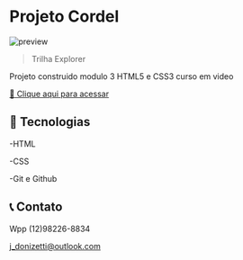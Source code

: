 # Projeto Cordel

![preview](../HTML-CSS/Desafios/d012/preview.PNG)

> Trilha Explorer

Projeto construido modulo 3 HTML5 e CSS3 curso em video

[🔗 Clique aqui para acessar](https://jmdonizetti.github.io/projeto-cordel/)



## 🔧 Tecnologias

-HTML

-CSS

-Git e Github

## 📞 Contato

Wpp (12)98226-8834

j_donizetti@outlook.com
